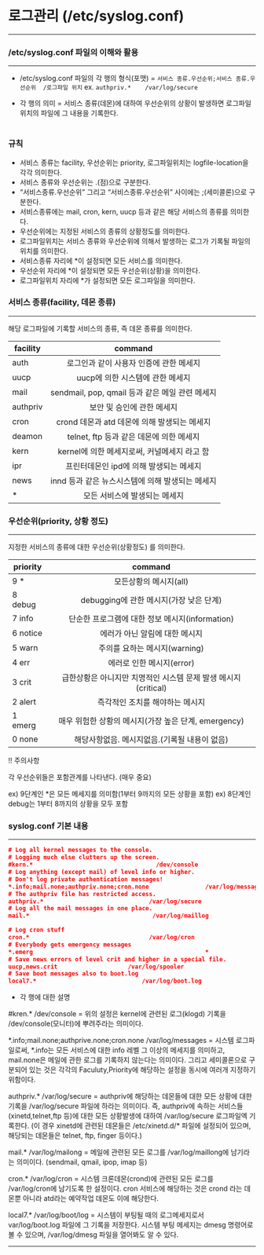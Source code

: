 # 로그관리 (/etc/syslog.conf)

---

### /etc/syslog.conf 파일의 이해와 활용

---

- /etc/syslog.conf 파일의 각 행의 형식(포맷)
= `서비스 종류.우선순위;서비스 종류.우선순위  /로그파일 위치`
ex. `authpriv.*    /var/log/secure`

- 각 행의 의미
= 서비스 종류(데몬)에 대하여 우선순위의 상황이 발생하면 로그파일 위치의 파일에 그 내용을 기록한다.
</br> </br>
### 규칙
- 서비스 종류는 facility, 우선순위는 priority, 로그파일위치는 logfile-location을 각각 의미한다.
- 서비스 종류와 우선순위는 .(점)으로 구분한다.
- “서비스종류.우선순위” 그리고 “서비스종류.우선순위” 사이에는 ;(세미콜론)으로 구분한다.
- 서비스종류에는 mail, cron, kern, uucp 등과 같은 해당 서비스의 종류를 의미한다.
- 우선순위에는 지정된 서비스의 종류의 상황정도를 의미한다.
- 로그파일위치는 서비스 종류와 우선순위에 의해서 발생하는 로그가 기록될 파일의 위치를 의미한다. 
- 서비스종류 자리에 *이 설정되면 모든 서비스를 의미한다.
- 우선순위 자리에 *이 설정되면 모든 우선순위(상황)을 의미한다.
- 로그파일위치 자리에 *가 설정되면 모든 로그파일을 의미한다.

### 서비스 종류(facility, 데몬 종류)

---

해당 로그파일에 기록할 서비스의 종류, 즉 데몬 종류를 의미한다.

| facility | command |
| -------- | :------: | 
| auth | 로그인과 같이 사용자 인증에 관한 메세지 |
| uucp | uucp에 의한 시스템에 관한 메세지 |
| mail | sendmail, pop, qmail 등과 같은 메일 관련 메세지 |
| authpriv | 보안 및 승인에 관한 메세지 |
| cron | crond 데몬과 atd 데몬에 의해 발생되는 메세지 |
| deamon | telnet, ftp 등과 같은 데몬에 의한 메세지 |
| kern | kernel에 의한 메세지로써, 커널메세지 라고 함 |
| ipr | 프린터데몬인 ipd에 의해 발생되는 메세지 |
| news | innd 등과 같은 뉴스시스템에 의해 발생되는 메세지 |
| * | 모든 서비스에 발생되는 메세지 |

### 우선순위(priority, 상황 정도)

---

지정한 서비스의 종류에 대한 우선순위(상황정도) 를 의미한다.

| priority | command |
| -------- | :------: | 
| 9 *  | 모든상황의 메시지(all) |
| 8 debug | debugging에 관한 메시지(가장 낮은 단계) |
| 7 info | 단순한 프로그램에 대한 정보 메시지(information) |
| 6 notice | 에러가 아닌 알림에 대한 메시지 |
| 5 warn | 주의를 요하는 메시지(warning) |
| 4 err | 에러로 인한 메시지(error) |
| 3 crit | 급한상황은 아니지만 치명적인 시스템 문제 발생 메시지(critical) |
| 2 alert | 즉각적인 조치를 해야하는 메시지 |
| 1 emerg | 매우 위험한 상황의 메시지(가장 높은 단계, emergency) |
| 0 none | 해당사항없음. 메시지없음.(기록될 내용이 없음) |

!! 주의사항

각 우선순위들은 포함관계를 나타낸다. (매우 중요)

ex) 9단계인 *은 모든 메세지를 의미함(1부터 9까지의 모든 상황을 포함)
ex) 8단계인 debug는 1부터 8까지의 상황을 모두 포함

### syslog.conf 기본 내용

---

```json
# Log all kernel messages to the console.
# Logging much else clutters up the screen.
#kern.*                                   /dev/console
# Log anything (except mail) of level info or higher.
# Don't log private authentication messages!
*.info;mail.none;authpriv.none;cron.none                /var/log/messages
# The authpriv file has restricted access.
authpriv.*                              /var/log/secure
# Log all the mail messages in one place.
mail.*                                   /var/log/maillog

# Log cron stuff
cron.*                                  /var/log/cron
# Everybody gets emergency messages
*.emerg                                                 *
# Save news errors of level crit and higher in a special file.
uucp,news.crit                    /var/log/spooler
# Save boot messages also to boot.log
local7.*                              /var/log/boot.log
```

- 각 행에 대한 설명

#kren.*  /dev/console
= 위의 설정은 kernel에 관련된 로그(klogd) 기록을 /dev/console(모니터)에 뿌려주라는 의미이다.

*.info;mail.none;authprive.none;cron.none    /var/log/messages
= 시스템 로그파일로써, *.info는 모든 서비스에 대한 info 레벨 그 이상의 메세지를 의미하고, mail.none은 메일에 관한 로그를 기록하지 않는다는 의미이다.
그리고 세미콜론으로 구분되어 있는 것은 각각의 Faculuty,Priority에 해당하는 설정을 동시에 여러개 지정하기 위함이다.

authpriv.*     /var/log/secure
= authpriv에 해당하는 데몬들에 대한 모든 상황에 대한 기록을 /var/log/secure 파일에 하라는 의미이다.
즉, authpriv에 속하는 서비스들(xinetd,telnet,ftp 등)에 대한 모든 상황발생에 대하여 /var/log/secure 로그파일엑 기록한다.
(이 경우 xinetd에 관련된 데몬들은 /etc/xinetd.d/* 파일에 설정되어 있으며, 해당되는 데몬들은 telnet, ftp, finger 등이다.)

mail.*  /var/log/mailong
= 메일에 관련된 모든 로그를 /var/log/maillong에 남기라는 의미이다.
(sendmail, qmail, ipop, imap 등)

cron.*  /var/log/cron 
= 시스템 크론데몬(crond)에 관련된 모든 로그를 /var/log/cron에 남기도록 한 설정이다.
cron 서비스에 해당하는 것은  crond 라는 데몬뿐 아니라 atd라는 예약작업 데몬도 이에 해당한다.

local7.*  /var/log/boot/log
= 시스템이 부팅될 때의 로그메세지로서 var/log/boot.log 파일에 그 기록을 저장한다.
시스템 부팅 메세지는 dmesg 명령어로 볼 수 있으며, /var/log/dmesg 파일을 열어봐도 알 수 있다.

---
